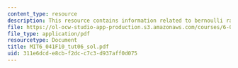 ```yaml
---
content_type: resource
description: This resource contains information related to bernoulli random variables.
file: https://ol-ocw-studio-app-production.s3.amazonaws.com/courses/6-041-probabilistic-systems-analysis-and-applied-probability-fall-2010/311e6dcde8cbf2dcc7c3d937aff0d075_MIT6_041F10_tut06_sol.pdf
file_type: application/pdf
resourcetype: Document
title: MIT6_041F10_tut06_sol.pdf
uid: 311e6dcd-e8cb-f2dc-c7c3-d937aff0d075
---
```

